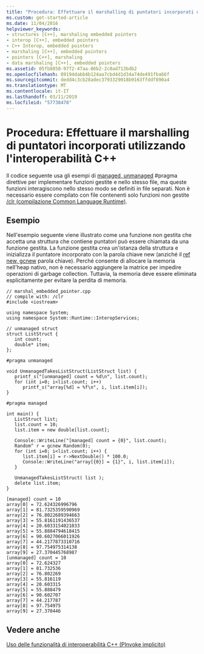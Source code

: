 ```yaml
---
title: "Procedura: Effettuare il marshalling di puntatori incorporati utilizzando l'interoperabilità C++"
ms.custom: get-started-article
ms.date: 11/04/2016
helpviewer_keywords:
- structures [C++], marshaling embedded pointers
- interop [C++], embedded pointers
- C++ Interop, embedded pointers
- marshaling [C++], embedded pointers
- pointers [C++], marshaling
- data marshaling [C++], embedded pointers
ms.assetid: 05fb8858-97f2-47aa-86b2-2c0ad713bdb2
ms.openlocfilehash: 89194dabb4b124aa7cbd4d1d34a74de491fba66f
ms.sourcegitcommit: dedd4c3cb28adec3793329018b9163ffddf890a4
ms.translationtype: MT
ms.contentlocale: it-IT
ms.lasthandoff: 03/11/2019
ms.locfileid: "57738478"
---
```

# <a name="how-to-marshal-embedded-pointers-using-c-interop"></a>Procedura: Effettuare il marshalling di puntatori incorporati utilizzando l'interoperabilità C++

Il codice seguente usa gli esempi di [managed, unmanaged](../preprocessor/managed-unmanaged.md) #pragma direttive per implementare funzioni gestite e nello stesso file, ma queste funzioni interagiscono nello stesso modo se definiti in file separati. Non è necessario essere compilato con file contenenti solo funzioni non gestite [/clr (compilazione Common Language Runtime)](../build/reference/clr-common-language-runtime-compilation.md).

## <a name="example"></a>Esempio

Nell'esempio seguente viene illustrato come una funzione non gestita che accetta una struttura che contiene puntatori può essere chiamata da una funzione gestita. La funzione gestita crea un'istanza della struttura e inizializza il puntatore incorporato con la parola chiave new (anziché il [ref new, gcnew](../windows/ref-new-gcnew-cpp-component-extensions.md) parola chiave). Perché consente di allocare la memoria nell'heap nativo, non è necessario aggiungere la matrice per impedire operazioni di garbage collection. Tuttavia, la memoria deve essere eliminata esplicitamente per evitare la perdita di memoria.

```
// marshal_embedded_pointer.cpp
// compile with: /clr
#include <iostream>

using namespace System;
using namespace System::Runtime::InteropServices;

// unmanaged struct
struct ListStruct {
   int count;
   double* item;
};

#pragma unmanaged

void UnmanagedTakesListStruct(ListStruct list) {
   printf_s("[unmanaged] count = %d\n", list.count);
   for (int i=0; i<list.count; i++)
      printf_s("array[%d] = %f\n", i, list.item[i]);
}

#pragma managed

int main() {
   ListStruct list;
   list.count = 10;
   list.item = new double[list.count];

   Console::WriteLine("[managed] count = {0}", list.count);
   Random^ r = gcnew Random(0);
   for (int i=0; i<list.count; i++) {
      list.item[i] = r->NextDouble() * 100.0;
      Console::WriteLine("array[{0}] = {1}", i, list.item[i]);
   }

   UnmanagedTakesListStruct( list );
   delete list.item;
}
```

```Output
[managed] count = 10
array[0] = 72.624326996796
array[1] = 81.7325359590969
array[2] = 76.8022689394663
array[3] = 55.8161191436537
array[4] = 20.6033154021033
array[5] = 55.8884794618415
array[6] = 90.6027066011926
array[7] = 44.2177873310716
array[8] = 97.754975314138
array[9] = 27.370445768987
[unmanaged] count = 10
array[0] = 72.624327
array[1] = 81.732536
array[2] = 76.802269
array[3] = 55.816119
array[4] = 20.603315
array[5] = 55.888479
array[6] = 90.602707
array[7] = 44.217787
array[8] = 97.754975
array[9] = 27.370446
```

## <a name="see-also"></a>Vedere anche

[Uso delle funzionalità di interoperabilità C++ (PInvoke implicito)](../dotnet/using-cpp-interop-implicit-pinvoke.md)
